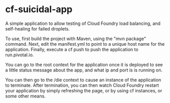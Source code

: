 cf-suicidal-app
===============

A simple application to allow testing of Cloud Foundry load balancing, and self-healing for failed droplets.

To use, first build the project with Maven, using the "mvn package" command.
Next, edit the manifest.yml to point to a unique host name for the application.
Finally, execute a cf push to push the application to run.pivotal.io.

You can go to the root context for the application once it is deployed to see a little status message about the app, and what ip and port is is running on.

You can then go to the /die context to cause an instance of the application to terminate.  After termination, you can then watch Cloud Foundry restart your application by simply refreshing the page, or by using cf instances, or some other means.
